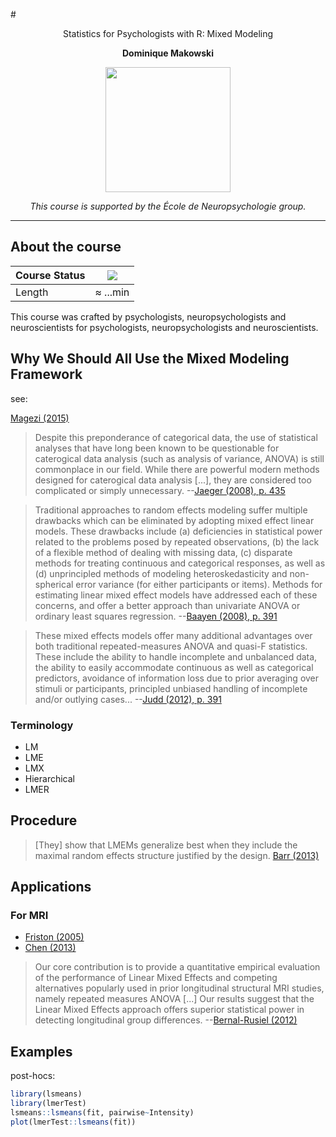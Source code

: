 #<p align="center"> Statistics for Psychologists with R: Mixed Modeling </p>
**<p align="center"> Dominique Makowski </p>**

<p align="center"><img src="https://biblineuropsy.files.wordpress.com/2016/08/n.png" width="200"></p>


*<p align="center">This course is supported by the École de Neuropsychologie group.</p>*

---

## About the course

| Course Status | ![](https://img.shields.io/badge/status-dev-brightred.svg) |
|---------------|---|
| Length | ≈ ...min |


This course was crafted by psychologists, neuropsychologists and neuroscientists for psychologists, neuropsychologists and neuroscientists.



## Why We Should All Use the Mixed Modeling Framework

see: 

[Magezi (2015)](http://www.ncbi.nlm.nih.gov/pmc/articles/PMC4302710/)


> Despite this preponderance of categorical data, the
> use of statistical analyses that have long been known
> to be questionable for caterogical data analysis (such as analysis of variance,
> ANOVA) is still commonplace in our field.
> While there are powerful modern methods designed
> for caterogical data analysis [...], they are considered too complicated or simply
> unnecessary.
> --[Jaeger (2008), p. 435](http://www.sciencedirect.com/science/article/pii/S0749596X07001398)


> Traditional approaches to random effects modeling
> suffer multiple drawbacks which can be eliminated by
> adopting mixed effect linear models. These drawbacks
> include (a) deficiencies in statistical power related to
> the problems posed by repeated observations, (b) the
> lack of a flexible method of dealing with missing data,
> (c) disparate methods for treating continuous and categorical
> responses, as well as (d) unprincipled methods
> of modeling heteroskedasticity and non-spherical
> error variance (for either participants or items). Methods
> for estimating linear mixed effect models have
> addressed each of these concerns, and offer a better
> approach than univariate ANOVA or ordinary least
> squares regression.
> --[Baayen (2008), p. 391](http://www.sciencedirect.com/science/article/pii/S0749596X07001398)


> These mixed effects models offer many additional advantages
> over both traditional repeated-measures ANOVA and
> quasi-F statistics. These include the ability to handle incomplete
> and unbalanced data, the ability to easily accommodate continuous
> as well as categorical predictors, avoidance of information loss due
> to prior averaging over stimuli or participants, principled unbiased
> handling of incomplete and/or outlying cases...
> --[Judd (2012), p. 391](http://psycnet.apa.org/journals/psp/103/1/54/)



### Terminology

- LM
- LME
- LMX
- Hierarchical
- LMER

## Procedure

> [They]  show that LMEMs generalize best when they include the maximal random effects structure justified by the design.
> [Barr (2013)](http://www.sciencedirect.com/science/article/pii/S0749596X12001180)


## Applications

### For MRI 

- [Friston (2005)](http://www.sciencedirect.com/science/article/pii/S1053811904005877)
- [Chen (2013)](http://www.sciencedirect.com/science/article/pii/S1053811913000943)

> Our core contribution is to provide a quantitative empirical evaluation of the performance of Linear Mixed Effects 
> and competing alternatives popularly used in prior longitudinal structural MRI studies, 
> namely repeated measures ANOVA [...] Our results suggest that the Linear Mixed Effects approach offers 
> superior statistical power in detecting longitudinal group differences.
> --[Bernal-Rusiel (2012)](http://www.sciencedirect.com/science/article/pii/S1053811912010683)


## Examples

post-hocs:
```R
library(lsmeans)
library(lmerTest)
lsmeans::lsmeans(fit, pairwise~Intensity)
plot(lmerTest::lsmeans(fit))

```

